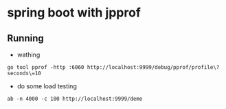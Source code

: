 # spring boot with jpprof


## Running

* wathing

```shell
go tool pprof -http :6060 http://localhost:9999/debug/pprof/profile\?seconds\=10
```

* do some load testing

```shell
ab -n 4000 -c 100 http://localhost:9999/demo
```